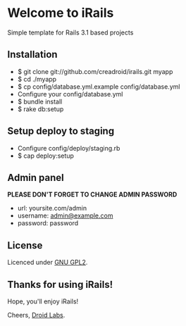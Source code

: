 # Welcome to iRails

Simple template for Rails 3.1 based projects

## Installation

* $ git clone git://github.com/creadroid/irails.git myapp
* $ cd ./myapp
* $ cp config/database.yml.example config/database.yml
* Configure your config/database.yml
* $ bundle install
* $ rake db:setup

## Setup deploy to staging

* Configure config/deploy/staging.rb
* $ cap deploy:setup

## Admin panel

**PLEASE DON'T FORGET TO CHANGE ADMIN PASSWORD**

* url: yoursite.com/admin
* username: admin@example.com
* password: password

## License

Licenced under [GNU GPL2](http://www.gnu.org/licenses/gpl-2.0.html).

## Thanks for using iRails!

Hope, you'll enjoy iRails!

Cheers, [Droid Labs](http://droidlabs.pro).

